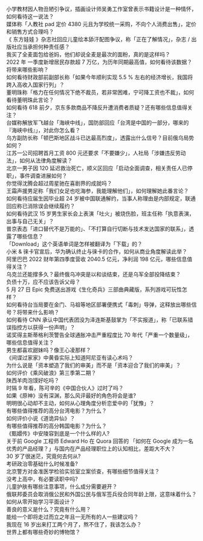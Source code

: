 小学教材因人物丑陋引争议，插画设计师吴勇工作室曾表示书籍设计是一种情怀，如何看待这一说法？  
媒体称「人教社 pad 定价 4380 元且为学校统一采购，不向个人消费出售」，定价和销售方式合理吗？  
《 东方娃娃 》杂志社回应儿童绘本舔汗配图争议，称「正在了解情况」，杂志 / 出版社应当承担何种责任感？  
我买了全麦面包给爸妈，他们却说全麦是最次的面粉，真的是这样吗？  
2022 年 一季度新增居民存款超 7 万亿，为历年同期最高值，如何看待该数据？将带来哪些影响？  
如何看待财政部前副部长称「如果今年顺利实现 5.5 % 左右的经济增长，我国将跨入高收入国家行列」？  
董明珠称「格力在任何情况下绝不裁员，若非常困难，宁可降工资也不裁」，如何看待董明珠此言论？  
如何看待 618 前夕，京东多款商品不降反升遭消费者质疑？还有哪些信息值得关注？  
台媒称解放军飞越台「海峡中线」，国防部回应「台湾是中国的一部分，哪来的『海峡中线』」，对此你怎么看？  
乌方副防长称「顿巴斯地区战斗已达最高烈度」，透露出什么信号？目前俄乌局势如何？  
江苏一公司招聘首月工资 800 元还要求「不要嫌少」，人社局「涉嫌违反劳动法」，如何从法律角度解读？  
北京一男子因 120 延迟救治死亡，顺义区回应「启动全面调查，相关责任人已停职」，事件调查进展如何？  
你觉得沈腾会超过周星驰在喜剧界的成就吗？  
王霜声援男足称「我们女足也吃海参，我能理解他们」，如何理解她此番言论？  
如何看待应届生因毕业超 24 岁被中国联通解约，当事人称理由是内部规定，联通回应称已消除误会继续履约？  
如何看待武汉 15 岁男生家长会上表演「吐火」被烧伤脸，班主任称「执意表演，出事与自己无关」？  
普京表态「进口替代不是万能的」、「不打算自行切断与技术发达国家的联系」，透露了哪些信息？  
「Download」这个英语单词是怎样被翻译为「下载」的？  
小米 & 徕卡官宣后，华为确认终止与徕卡的合作，如何从商业角度解读此举？  
阿里巴巴 2022 财年第四季度营收 2040.5 亿元，净利润 198 亿元，哪些信息值得关注？  
乌克兰还能撑多久？最终俄乌冲突是以和谈结束，还是乌军全部投降结束？  
负债十万，应不应该告诉父母？  
5 月 27 日 Epic 免费送出游戏《生化奇兵》三部曲典藏版，系列游戏可玩性怎样？  
如何看待台当局要在金门、马祖等地区部署便携式「毒刺」导弹，这释放出哪些信号？将带来什么影响？  
如何看待 CNN 承认中国代表团没为泽连斯基鼓掌为「不实报道」，称「已联系错误指控方以获得一份声明」？  
诺奖得主斯蒂格利茨警告全球通胀冲击严重程度比 70 年代「严重一个数量级」，哪些信息值得关注？  
男生都喜欢甜妹吗？像王心凌那样？  
《间谍过家家》中黄昏实际上知道阿尼亚有读心术吗？  
为什么说是「资本塑造了我们的审美」而不是「资本迎合了我们的审美」？  
如何评价《乘风破浪》第三季第二期？  
陕西羊肉泡馍好吃吗？  
时隔 9 年看，陈可辛的《中国合伙人》过时了吗？  
如果《原神》没有深渊，那么风评最好的角色将会是谁?  
明明很心动却不主动，如何从心理角度分析恋爱中的「犹豫」？  
有哪些值得推荐的高分台湾电影？为什么？  
如何评价小说《道诡异仙》？  
有哪些值得推荐的高分韩国电影？为什么？  
《甄嬛传》中安陵容到底是一个什么样的人?  
关于前 Google 工程师 Edward Ho 在 Quora 回答的 「如何在 Google 成为一名优秀的产品经理？」与国内在产品经理职位上的认知相比，差距大不大？  
30 岁了很迷茫，究竟何去何从?  
考研政治零基础什么时候准备?  
北京警方对金准医学检验实验室立案侦查，有哪些细节值得关注？  
没考上高中，有必要读职中吗?  
儿童护肤有哪些注意事项，什么成分需要避开？  
俄联邦委员会取消俄公民和外国公民与俄军签兵役合同年龄上限，这意味着什么？  
如何从零开始学习平面设计？  
善良的意义是什么？究竟有什么用？  
能给一个即将走过而立之年且一无所有的人一些建议吗？  
我现在 16 岁出来打工两个月了，熬不住了，我该怎么办？  
世界上都有哪些奇妙的博物馆？  
